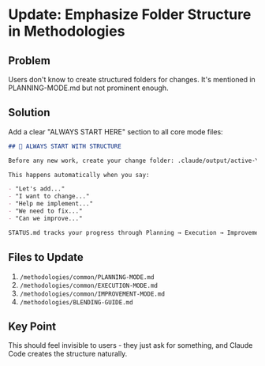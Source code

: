 # Update: Emphasize Folder Structure in Methodologies

## Problem

Users don't know to create structured folders for changes. It's mentioned in PLANNING-MODE.md but not prominent enough.

## Solution

Add a clear "ALWAYS START HERE" section to all core mode files:

```markdown
## 📁 ALWAYS START WITH STRUCTURE

Before any new work, create your change folder: .claude/output/active-YYYY-MM-DD-descriptive-name/

This happens automatically when you say:

- "Let's add..."
- "I want to change..."
- "Help me implement..."
- "We need to fix..."
- "Can we improve..."

STATUS.md tracks your progress through Planning → Execution → Improvement
```

## Files to Update

1. `/methodologies/common/PLANNING-MODE.md`
2. `/methodologies/common/EXECUTION-MODE.md`
3. `/methodologies/common/IMPROVEMENT-MODE.md`
4. `/methodologies/BLENDING-GUIDE.md`

## Key Point

This should feel invisible to users - they just ask for something, and Claude Code creates the structure naturally.
